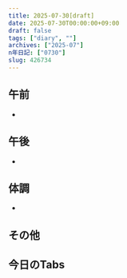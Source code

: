 ```yaml
---
title: 2025-07-30[draft]
date: 2025-07-30T00:00:00+09:00
draft: false
tags: ["diary", ""]
archives: ["2025-07"]
n年日記: ["0730"]
slug: 426734
---
```

## 午前
- 
## 午後
- 
## 体調
- 
## その他
## 今日のTabs